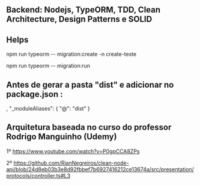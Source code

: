 ## Backend: Nodejs, TypeORM, TDD, Clean Architecture, Design Patterns e SOLID

## Helps
npm run typeorm -- migration:create -n create-teste

npm run typeorm -- migration:run


## Antes de gerar a pasta "dist" e adicionar no package.json :
,
"_moduleAliases": {
  "@": "dist"
}


## Arquitetura baseada no curso do professor Rodrigo Manguinho (Udemy)
1º https://www.youtube.com/watch?v=P0gpCCA8ZPs

2º https://github.com/RianNegreiros/clean-node-api/blob/24d8eb03b3e8d92fbbef7b6927416212ce13674a/src/presentation/protocols/controller.ts#L3

